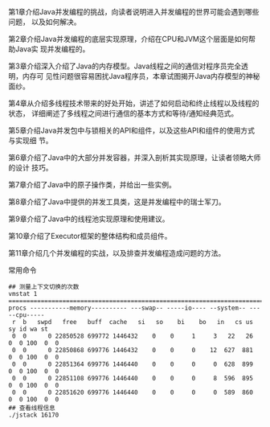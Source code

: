 第1章介绍Java并发编程的挑战，向读者说明进入并发编程的世界可能会遇到哪些问题，
以及如何解决。

第2章介绍Java并发编程的底层实现原理，介绍在CPU和JVM这个层面是如何帮助Java实
现并发编程的。

第3章介绍深入介绍了Java的内存模型。Java线程之间的通信对程序员完全透明，内存可
见性问题很容易困扰Java程序员，本章试图揭开Java内存模型的神秘面纱。

第4章从介绍多线程技术带来的好处开始，讲述了如何启动和终止线程以及线程的状态，
详细阐述了多线程之间进行通信的基本方式和等待/通知经典范式。

第5章介绍Java并发包中与锁相关的API和组件，以及这些API和组件的使用方式与实现细
节。

第6章介绍了Java中的大部分并发容器，并深入剖析其实现原理，让读者领略大师的设计
技巧。

第7章介绍了Java中的原子操作类，并给出一些实例。

第8章介绍了Java中提供的并发工具类，这是并发编程中的瑞士军刀。

第9章介绍了Java中的线程池实现原理和使用建议。

第10章介绍了Executor框架的整体结构和成员组件。

第11章介绍几个并发编程的实战，以及排查并发编程造成问题的方法。



常用命令

```shell
## 测量上下文切换的次数
vmstat 1
=========================================================================================
procs -----------memory---------- ---swap-- -----io---- --system-- -----cpu-----
 r  b   swpd   free   buff  cache   si   so    bi    bo   in   cs us sy id wa st
 0  0      0 22850528 699772 1446432    0    0     1     3   22   26  0  0 100  0  0
 0  0      0 22850868 699776 1446432    0    0     0    12  627  881  0  0 100  0  0
 0  0      0 22851364 699776 1446440    0    0     0     0  628  899  0  0 100  0  0
 0  0      0 22851108 699776 1446440    0    0     0     8  596  895  0  0 100  0  0
 0  0      0 22851620 699776 1446440    0    0     0     0  589  860  0  0 100  0  0
## 查看线程信息
./jstack 16170
```

